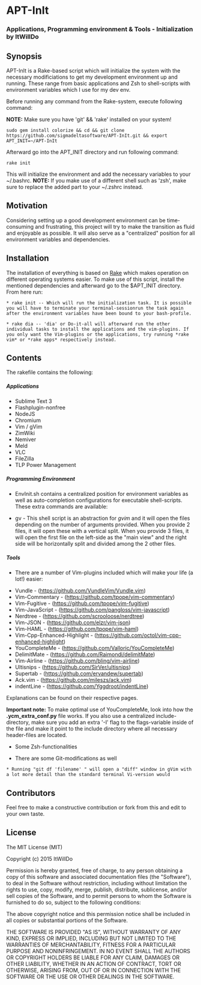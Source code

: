 # APT-InIt
### Applications, Programming environment & Tools - Initialization by ItWillDo

## Synopsis

APT-InIt is a Rake-based script which will initialize the system with the necessary modificiations to get my development environment up and running. These range from basic applications and Zsh to shell-scripts with environment variables which I use for my dev env. 

Before running any command from the Rake-system, execute following command:

**NOTE:** Make sure you have 'git' && 'rake' installed on your system!

```
sudo gem install colorize && cd && git clone https://github.com/sigmadeltasoftware/APT-InIt.git && export APT_INIT=~/APT-InIt
```

Afterward go into the APT_INIT directory and run following command: 

```
rake init
```

This will initialize the environment and add the necessary variables to your ~/.bashrc.
**NOTE:** If you make use of a different shell such as 'zsh', make sure to replace the added part to your ~/.zshrc instead.

## Motivation

Considering setting up a good development environment can be time-consuming and frustrating, this project will try to make the transition as fluid and enjoyable as possible. It will also serve as a "centralized" position for all environment variables and dependencies. 

## Installation

The installation of everything is based on [Rake](https://github.com/ruby/rake) which makes operation on different operating systems easier. To make use of this script, install the mentioned dependencies and afterward go to the $APT_INIT directory. From here run: 

```
* rake init -- Which will run the initialization task. It is possible you will have to terminate your terminal-sessionrun the task again after the environment variables have been bound to your bash-profile.
```
```
* rake dia -- 'dia' or Do-it-all will afterward run the other individual tasks to install the applications and the vim-plugins. If you only want the Vim-plugins or the applications, try running *rake vim* or *rake apps* respectively instead.
```

## Contents

The rakefile contains the following: 

##### Applications

* Sublime Text 3
* Flashplugin-nonfree
* NodeJS
* Chromium
* Vim / gVim
* ZimWiki
* Nemiver
* Meld
* VLC
* FileZilla
* TLP Power Management

##### Programming Environment

* EnvInit.sh contains a centralized position for environment variables as well as auto-completion configurations for executable shell-scripts. These extra commands are available:

* gv - This shell script is an abstraction for *gvim* and it will open the files depending on the number of arguments provided. When you provide 2 files, it will open these with a vertical split. When you provide 3 files, it will open the first file on the left-side as the "main view" and the right side will be horizontally split and divided among the 2 other files.

##### Tools

- There are a number of Vim-plugins included which will make your life (a lot!) easier:

* Vundle - (https://github.com/VundleVim/Vundle.vim)
* Vim-Commentary - (https://github.com/tpope/vim-commentary)
* Vim-Fugitive - (https://github.com/tpope/vim-fugitive)
* Vim-JavaScript - (https://github.com/pangloss/vim-javascript)
* Nerdtree - (https://github.com/scrooloose/nerdtree)
* Vim-JSON - (https://github.com/elzr/vim-json)
* Vim-HAML - (https://github.com/tpope/vim-haml)
* Vim-Cpp-Enhanced-Highlight - (https://github.com/octol/vim-cpp-enhanced-highlight)
* YouCompleteMe - (https://github.com/Valloric/YouCompleteMe)
* DelimitMate - (https://github.com/Raimondi/delimitMate)
* Vim-Airline - (https://github.com/bling/vim-airline)
* Ultisnips - (https://github.com/SirVer/ultisnips)
* Supertab - (https://github.com/ervandew/supertab)
* Ack.vim - (https://github.com/mileszs/ack.vim)
* indentLine - (https://github.com/Yggdroot/indentLine)

Explanations can be found on their respective pages.

**Important note:** To make optimal use of YouCompleteMe, look into how the **.ycm_extra_conf.py** file works. If you also use a centralized include-directory, make sure you add an extra '-I' flag to the flags-variable inside of the file and make it point to the include directory where all necessary header-files are located.

- Some Zsh-functionalities

- There are some Git-modifications as well
```
* Running "git df 'filename' " will open a "diff" window in gVim with a lot more detail than the standard terminal Vi-version would
```

## Contributors

Feel free to make a constructive contribution or fork from this and edit to your own taste. 

## License

The MIT License (MIT)

Copyright (c) 2015 ItWillDo

Permission is hereby granted, free of charge, to any person obtaining a copy
of this software and associated documentation files (the "Software"), to deal
in the Software without restriction, including without limitation the rights
to use, copy, modify, merge, publish, distribute, sublicense, and/or sell
copies of the Software, and to permit persons to whom the Software is
furnished to do so, subject to the following conditions:

The above copyright notice and this permission notice shall be included in all
copies or substantial portions of the Software.

THE SOFTWARE IS PROVIDED "AS IS", WITHOUT WARRANTY OF ANY KIND, EXPRESS OR
IMPLIED, INCLUDING BUT NOT LIMITED TO THE WARRANTIES OF MERCHANTABILITY,
FITNESS FOR A PARTICULAR PURPOSE AND NONINFRINGEMENT. IN NO EVENT SHALL THE
AUTHORS OR COPYRIGHT HOLDERS BE LIABLE FOR ANY CLAIM, DAMAGES OR OTHER
LIABILITY, WHETHER IN AN ACTION OF CONTRACT, TORT OR OTHERWISE, ARISING FROM,
OUT OF OR IN CONNECTION WITH THE SOFTWARE OR THE USE OR OTHER DEALINGS IN THE
SOFTWARE.

